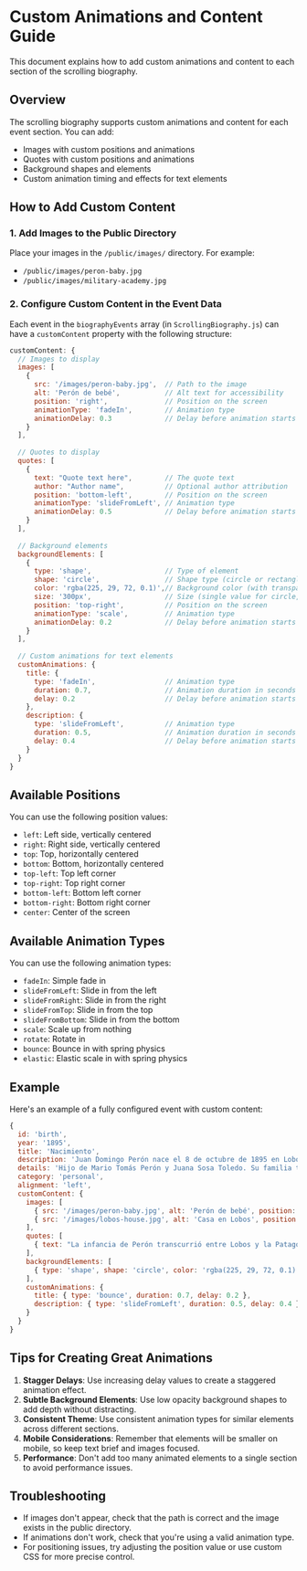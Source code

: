 # Custom Animations and Content Guide

This document explains how to add custom animations and content to each section of the scrolling biography.

## Overview

The scrolling biography supports custom animations and content for each event section. You can add:

- Images with custom positions and animations
- Quotes with custom positions and animations
- Background shapes and elements
- Custom animation timing and effects for text elements

## How to Add Custom Content

### 1. Add Images to the Public Directory

Place your images in the `/public/images/` directory. For example:
- `/public/images/peron-baby.jpg`
- `/public/images/military-academy.jpg`

### 2. Configure Custom Content in the Event Data

Each event in the `biographyEvents` array (in `ScrollingBiography.js`) can have a `customContent` property with the following structure:

```javascript
customContent: {
  // Images to display
  images: [
    { 
      src: '/images/peron-baby.jpg',  // Path to the image
      alt: 'Perón de bebé',           // Alt text for accessibility
      position: 'right',              // Position on the screen
      animationType: 'fadeIn',        // Animation type
      animationDelay: 0.3             // Delay before animation starts
    }
  ],
  
  // Quotes to display
  quotes: [
    { 
      text: "Quote text here",        // The quote text
      author: "Author name",          // Optional author attribution
      position: 'bottom-left',        // Position on the screen
      animationType: 'slideFromLeft', // Animation type
      animationDelay: 0.5             // Delay before animation starts
    }
  ],
  
  // Background elements
  backgroundElements: [
    { 
      type: 'shape',                  // Type of element
      shape: 'circle',                // Shape type (circle or rectangle)
      color: 'rgba(225, 29, 72, 0.1)',// Background color (with transparency)
      size: '300px',                  // Size (single value for circle, 'width height' for rectangle)
      position: 'top-right',          // Position on the screen
      animationType: 'scale',         // Animation type
      animationDelay: 0.2             // Delay before animation starts
    }
  ],
  
  // Custom animations for text elements
  customAnimations: {
    title: { 
      type: 'fadeIn',                 // Animation type
      duration: 0.7,                  // Animation duration in seconds
      delay: 0.2                      // Delay before animation starts
    },
    description: { 
      type: 'slideFromLeft',          // Animation type
      duration: 0.5,                  // Animation duration in seconds
      delay: 0.4                      // Delay before animation starts
    }
  }
}
```

## Available Positions

You can use the following position values:

- `left`: Left side, vertically centered
- `right`: Right side, vertically centered
- `top`: Top, horizontally centered
- `bottom`: Bottom, horizontally centered
- `top-left`: Top left corner
- `top-right`: Top right corner
- `bottom-left`: Bottom left corner
- `bottom-right`: Bottom right corner
- `center`: Center of the screen

## Available Animation Types

You can use the following animation types:

- `fadeIn`: Simple fade in
- `slideFromLeft`: Slide in from the left
- `slideFromRight`: Slide in from the right
- `slideFromTop`: Slide in from the top
- `slideFromBottom`: Slide in from the bottom
- `scale`: Scale up from nothing
- `rotate`: Rotate in
- `bounce`: Bounce in with spring physics
- `elastic`: Elastic scale in with spring physics

## Example

Here's an example of a fully configured event with custom content:

```javascript
{
  id: 'birth',
  year: '1895',
  title: 'Nacimiento',
  description: 'Juan Domingo Perón nace el 8 de octubre de 1895 en Lobos, provincia de Buenos Aires, Argentina.',
  details: 'Hijo de Mario Tomás Perón y Juana Sosa Toledo. Su familia tenía ascendencia española, italiana y británica. Pasó su infancia entre Lobos y la Patagonia argentina.',
  category: 'personal',
  alignment: 'left',
  customContent: {
    images: [
      { src: '/images/peron-baby.jpg', alt: 'Perón de bebé', position: 'right', animationType: 'fadeIn', animationDelay: 0.3 },
      { src: '/images/lobos-house.jpg', alt: 'Casa en Lobos', position: 'bottom-right', animationType: 'slideFromBottom', animationDelay: 0.6 }
    ],
    quotes: [
      { text: "La infancia de Perón transcurrió entre Lobos y la Patagonia.", author: "Biografía oficial", position: 'bottom-left', animationType: 'fadeIn', animationDelay: 0.9 }
    ],
    backgroundElements: [
      { type: 'shape', shape: 'circle', color: 'rgba(225, 29, 72, 0.1)', size: '300px', position: 'top-right', animationType: 'scale', animationDelay: 0.2 }
    ],
    customAnimations: {
      title: { type: 'bounce', duration: 0.7, delay: 0.2 },
      description: { type: 'slideFromLeft', duration: 0.5, delay: 0.4 }
    }
  }
}
```

## Tips for Creating Great Animations

1. **Stagger Delays**: Use increasing delay values to create a staggered animation effect.
2. **Subtle Background Elements**: Use low opacity background shapes to add depth without distracting.
3. **Consistent Theme**: Use consistent animation types for similar elements across different sections.
4. **Mobile Considerations**: Remember that elements will be smaller on mobile, so keep text brief and images focused.
5. **Performance**: Don't add too many animated elements to a single section to avoid performance issues.

## Troubleshooting

- If images don't appear, check that the path is correct and the image exists in the public directory.
- If animations don't work, check that you're using a valid animation type.
- For positioning issues, try adjusting the position value or use custom CSS for more precise control. 